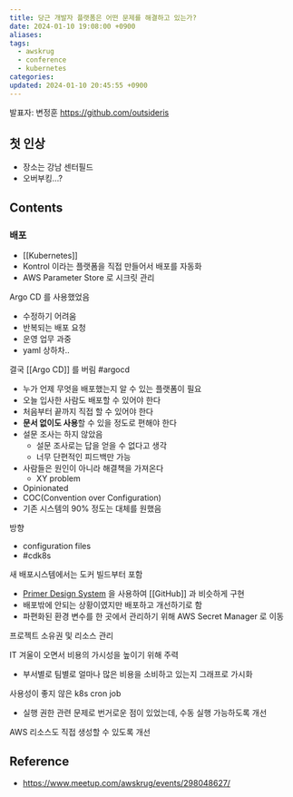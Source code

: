 ```yaml
---
title: 당근 개발자 플랫폼은 어떤 문제를 해결하고 있는가?
date: 2024-01-10 19:08:00 +0900
aliases: 
tags:
  - awskrug
  - conference
  - kubernetes
categories: 
updated: 2024-01-10 20:45:55 +0900
---
```


발표자: 변정훈 https://github.com/outsideris

## 첫 인상

- 장소는 강남 센터필드
- 오버부킹...?

## Contents

### 배포

- [[Kubernetes]]
- Kontrol 이라는 플랫폼을 직접 만들어서 배포를 자동화
- AWS Parameter Store 로 시크릿 관리

Argo CD 를 사용했었음

- 수정하기 어려움
- 반복되는 배포 요청
- 운영 업무 과중
- yaml 상하차..

결국 [[Argo CD]] 를 버림 #argocd

- 누가 언제 무엇을 배포했는지 알 수 있는 플랫폼이 필요
- 오늘 입사한 사람도 배포할 수 있어야 한다
- 처음부터 끝까지 직접 할 수 있어야 한다
- **문서 없이도 사용**할 수 있을 정도로 편해야 한다
- 설문 조사는 하지 않았음
    - 설문 조사로는 답을 얻을 수 없다고 생각
    - 너무 단편적인 피드백만 가능
- 사람들은 원인이 아니라 해결책을 가져온다
    - XY problem
- Opinionated
- COC(Convention over Configuration)
- 기존 시스템의 90% 정도는 대체를 원했음

방향

- configuration files
- #cdk8s

새 배포시스템에서는 도커 빌드부터 포함

- [Primer Design System](https://primer.style/) 을 사용하여 [[GitHub]] 과 비슷하게 구현
- 배포밖에 안되는 상황이였지만 배포하고 개선하기로 함
- 파편화된 환경 변수를 한 곳에서 관리하기 위해 AWS Secret Manager 로 이동

프로젝트 소유권 및 리소스 관리

IT 겨울이 오면서 비용의 가시성을 높이기 위해 주력

- 부서별로 팀별로 얼마나 많은 비용을 소비하고 있는지 그래프로 가시화

사용성이 좋지 않은 k8s cron job

- 실행 권한 관련 문제로 번거로운 점이 있었는데, 수동 실행 가능하도록 개선

AWS 리소스도 직접 생성할 수 있도록 개선

## Reference

- https://www.meetup.com/awskrug/events/298048627/
